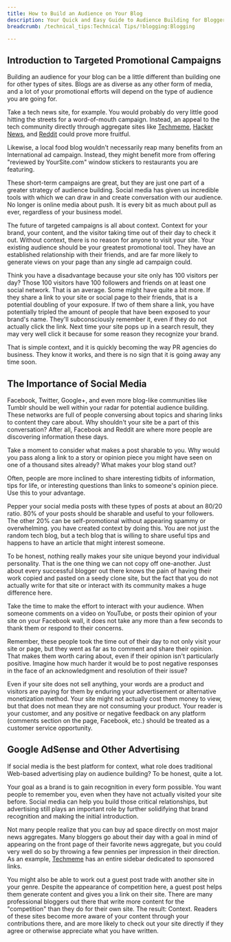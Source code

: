 ```yaml
---
title: How to Build an Audience on Your Blog
description: Your Quick and Easy Guide to Audience Building for Bloggers.
breadcrumb: /technical_tips:Technical Tips/!blogging:Blogging

---
```


Introduction to Targeted Promotional Campaigns
-----

Building an audience for your blog can be a little different than building one for other types of sites. Blogs are as diverse as any other form of media, and a lot of your promotional efforts will depend on the type of audience you are going for.

Take a tech news site, for example. You would probably do very little good hitting the streets for a word-of-mouth campaign. Instead, an appeal to the tech community directly through aggregate sites like [Techmeme][techmeme], [Hacker News][hacker], and [Reddit][reddit] could prove more fruitful.

Likewise, a local food blog wouldn't necessarily reap many benefits from an International ad campaign. Instead, they might benefit more from offering "reviewed by YourSite.com" window stickers to restaurants you are featuring.

These short-term campaigns are great, but they are just one part of a greater strategy of audience building. Social media has given us incredible tools with which we can draw in and create conversation with our audience. No longer is online media about push. It is every bit as much about pull as ever, regardless of your business model.

The future of targeted campaigns is all about context. Context for your brand, your content, and the visitor taking time out of their day to check it out. Without context, there is no reason for anyone to visit your site. Your existing audience should be your greatest promotional tool. They have an established relationship with their friends, and are far more likely to generate views on your page than any single ad campaign could.

Think you have a disadvantage because your site only has 100 visitors per day? Those 100 visitors have 100 followers and friends on at least one social network. That is an average. Some might have quite a bit more. If they share a link to your site or social page to their friends, that is a potential doubling of your exposure. If two of them share a link, you have potentially tripled the amount of people that have been exposed to your brand's name. They'll subconsciously remember it, even if they do not actually click the link. Next time your site pops up in a search result, they may very well click it because for some reason they recognize your brand.

That is simple context, and it is quickly becoming the way PR agencies do business. They know it works, and there is no sign that it is going away any time soon.

The Importance of Social Media
-----

Facebook, Twitter, Google+, and even more blog-like communities like Tumblr should be well within your radar for potential audience building. These networks are full of people conversing about topics and sharing links to content they care about. Why shouldn't your site be a part of this conversation? After all, Facebook and Reddit are where more people are discovering information these days.

Take a moment to consider what makes a post sharable to you. Why would you pass along a link to a story or opinion piece you might have seen on one of a thousand sites already? What makes your blog stand out?

Often, people are more inclined to share interesting tidbits of information, tips for life, or interesting questions than links to someone's opinion piece. Use this to your advantage. 

Pepper your social media posts with these types of posts at about an 80/20 ratio. 80% of your posts should be sharable and useful to your followers. The other 20% can be self-promotional without appearing spammy or overwhelming. you have created context by doing this. You are not just the random tech blog, but a tech blog that is willing to share useful tips and happens to have an article that might interest someone.

To be honest, nothing really makes your site unique beyond your individual personality. That is the one thing we can not copy off one-another. Just about every successful blogger out there knows the pain of having their work copied and pasted on a seedy clone site, but the fact that you do not actually write for that site or interact with its community makes a huge difference here.

Take the time to make the effort to interact with your audience. When someone comments on a video on YouTube, or posts their opinion of your site on your Facebook wall, it does not take any more than a few seconds to thank them or respond to their concerns. 

Remember, these people took the time out of their day to not only visit your site or page, but they went as far as to comment and share their opinion. That makes them worth caring about, even if their opinion isn't particularly positive. Imagine how much harder it would be to post negative responses in the face of an acknowledgment and resolution of their issue? 

Even if your site does not sell anything, your words are a product and visitors are paying for them by enduring your advertisement or alternative monetization method. Your site might not actually cost them money to view, but that does not mean they are not consuming your product. Your reader is your customer, and any positive or negative feedback on any platform (comments section on the page, Facebook, etc.) should be treated as a customer service opportunity.

Google AdSense and Other Advertising
-----

If social media is the best platform for context, what role does traditional Web-based advertising play on audience building? To be honest, quite a lot.

Your goal as a brand is to gain recognition in every form possible. You want people to remember you, even when they have not actually visited your site before. Social media can help you build those critical relationships, but advertising still plays an important role by further solidifying that brand recognition and making the initial introduction.

Not many people realize that you can buy ad space directly on most major news aggregates. Many bloggers go about their day with a goal in mind of appearing on the front page of their favorite news aggregate, but you could very well do so by throwing a few pennies per impression in their direction. As an example, [Techmeme][techmeme] has an entire sidebar dedicated to sponsored links. 

You might also be able to work out a guest post trade with another site in your genre. Despite the appearance of competition here, a guest post helps them generate content and gives you a link on their site. There are many professional bloggers out there that write more content for the "competition" than they do for their own site. The result: Context. Readers of these sites become more aware of your content through your contributions there, and are more likely to check out your site directly if they agree or otherwise appreciate what you have written.

[techmeme]: http://techmeme.com
[hacker]: http://hackerne.ws
[reddit]: http://reddit.com
